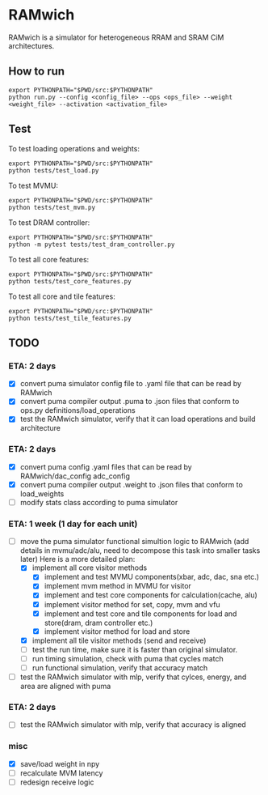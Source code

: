 # RAMwich

RAMwich is a simulator for heterogeneous RRAM and SRAM CiM architectures.

## How to run

```shell
export PYTHONPATH="$PWD/src:$PYTHONPATH"
python run.py --config <config_file> --ops <ops_file> --weight <weight_file> --activation <activation_file>
```

## Test

To test loading operations and weights:

```shell
export PYTHONPATH="$PWD/src:$PYTHONPATH"
python tests/test_load.py
```

To test MVMU:

```shell
export PYTHONPATH="$PWD/src:$PYTHONPATH"
python tests/test_mvm.py
```

To test DRAM controller:

```shell
export PYTHONPATH="$PWD/src:$PYTHONPATH"
python -m pytest tests/test_dram_controller.py
```

To test all core features:

```shell
export PYTHONPATH="$PWD/src:$PYTHONPATH"
python tests/test_core_features.py
```

To test all core and tile features:

```shell
export PYTHONPATH="$PWD/src:$PYTHONPATH"
python tests/test_tile_features.py
```

## TODO

### ETA: 2 days

- [x] convert puma simulator config file to .yaml file that can be read by RAMwich
- [x] convert puma compiler output .puma to .json files that conform to ops.py definitions/load_operations
- [x] test the RAMwich simulator, verify that it can load operations and build architecture

### ETA: 2 days

- [x] convert puma config .yaml files that can be read by RAMwich/dac_config adc_config
- [x] convert puma compiler output .weight to .json files that conform to load_weights
- [ ] modify stats class according to puma simulator

### ETA: 1 week (1 day for each unit)

- [ ] move the puma simulator functional simultion logic to RAMwich (add details in mvmu/adc/alu, need to decompose this task into smaller tasks later) Here is a more detailed plan:
  - [x] implement all core visitor methods
    - [x] implement and test MVMU components(xbar, adc, dac, sna etc.)
    - [x] implement mvm method in MVMU for visitor
    - [x] implement and test core components for calculation(cache, alu)
    - [x] implement visitor method for set, copy, mvm and vfu
    - [x] implement and test core and tile components for load and store(dram, dram controller etc.)
    - [x] implement visitor method for load and store
  - [x] implement all tile visitor methods (send and receive)
  - [ ] test the run time, make sure it is faster than original simulator.
  - [ ] run timing simulation, check with puma that cycles match
  - [ ] run functional simulation, verify that accuracy match
- [ ] test the RAMwich simulator with mlp, verify that cylces, energy, and area are aligned with puma

### ETA: 2 days

- [ ] test the RAMwich simulator with mlp, verify that accuracy is aligned

### misc

- [x] save/load weight in npy
- [ ] recalculate MVM latency
- [ ] redesign receive logic
